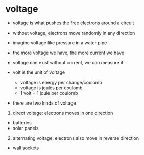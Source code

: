 # voltage

- voltage is what pushes the free electrons around a circuit

- without voltage, electrons move randomly in any direction

- imagine voltage like pressure in a water pipe
- the more voltage we have, the more current we have

- voltage can exist without current, we can measure it

- volt is the unit of voltage
  - voltage is energy per change/coulomb
  - voltage is joules per coulomb
  - 1 volt = 1 joule per coulomb

- there are two kinds of voltage

1. direct voltage: electrons moves in one direction
  - batteries
  - solar panels

2. alternating voltage: electrons also move in reverse direction
  - wall sockets
